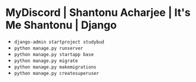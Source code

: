 # MyDiscord | Shantonu Acharjee | It's Me Shantonu | Django

- `django-admin startproject studybud`
- `python manage.py runserver`
- `python manage.py startapp base`
- `python manage.py migrate`
- `python manage.py makemigrations`
- `python manage.py createsuperuser`
